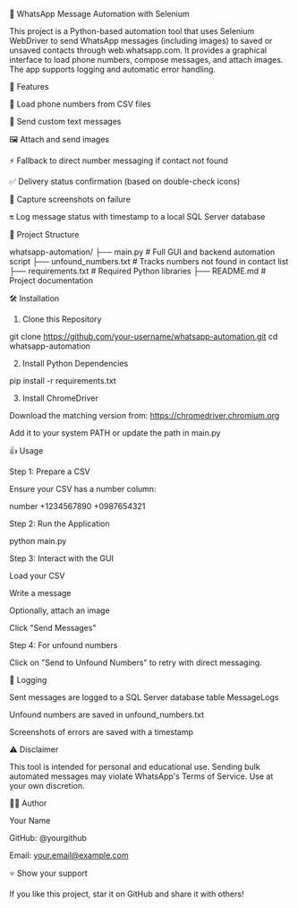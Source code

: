 📲 WhatsApp Message Automation with Selenium

This project is a Python-based automation tool that uses Selenium WebDriver to send WhatsApp messages (including images) to saved or unsaved contacts through web.whatsapp.com. It provides a graphical interface to load phone numbers, compose messages, and attach images. The app supports logging and automatic error handling.

🚀 Features

📇 Load phone numbers from CSV files

📨 Send custom text messages

🖼️ Attach and send images

⚡ Fallback to direct number messaging if contact not found

✅ Delivery status confirmation (based on double-check icons)

📸 Capture screenshots on failure

🔛 Log message status with timestamp to a local SQL Server database

📂 Project Structure

whatsapp-automation/
├── main.py                  # Full GUI and backend automation script
├── unfound_numbers.txt      # Tracks numbers not found in contact list
├── requirements.txt         # Required Python libraries
├── README.md                # Project documentation

🛠️ Installation

1. Clone this Repository

git clone https://github.com/your-username/whatsapp-automation.git
cd whatsapp-automation

2. Install Python Dependencies

pip install -r requirements.txt

3. Install ChromeDriver

Download the matching version from: https://chromedriver.chromium.org

Add it to your system PATH or update the path in main.py

👍 Usage

Step 1: Prepare a CSV

Ensure your CSV has a number column:

number
+1234567890
+0987654321

Step 2: Run the Application

python main.py

Step 3: Interact with the GUI

Load your CSV

Write a message

Optionally, attach an image

Click "Send Messages"

Step 4: For unfound numbers

Click on "Send to Unfound Numbers" to retry with direct messaging.

📅 Logging

Sent messages are logged to a SQL Server database table MessageLogs

Unfound numbers are saved in unfound_numbers.txt

Screenshots of errors are saved with a timestamp

⚠️ Disclaimer

This tool is intended for personal and educational use. Sending bulk automated messages may violate WhatsApp's Terms of Service. Use at your own discretion.

👨‍💼 Author

Your Name

GitHub: @yourgithub

Email: your.email@example.com

⭐ Show your support

If you like this project, star it on GitHub and share it with others!

